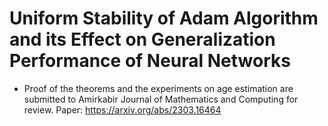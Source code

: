 # Uniform Stability of Adam Algorithm and its Effect on Generalization Performance of Neural Networks
* Proof of the theorems and the experiments on age estimation are submitted to Amirkabir Journal of Mathematics and Computing for review. Paper: https://arxiv.org/abs/2303.16464
